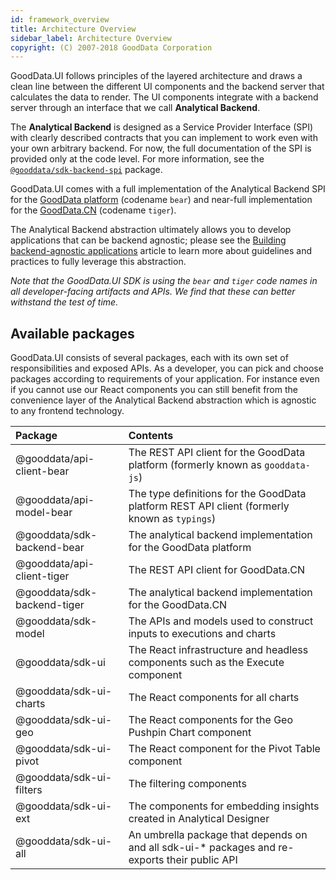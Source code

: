 ```yaml
---
id: framework_overview
title: Architecture Overview
sidebar_label: Architecture Overview
copyright: (C) 2007-2018 GoodData Corporation
---
```


GoodData.UI follows principles of the layered architecture and draws a clean line between the different UI components and
the backend server that calculates the data to render. The UI components integrate with a backend server through an interface 
that we call **Analytical Backend**. 

The **Analytical Backend** is designed as a Service Provider Interface (SPI) with clearly described contracts that
you can implement to work even with your own arbitrary backend. For now, the full documentation of the SPI is provided 
only at the code level. For more information, see the [`@gooddata/sdk-backend-spi`](https://github.com/gooddata/gooddata-ui-sdk/tree/master/libs/sdk-backend-spi/src) package.

GoodData.UI comes with a full implementation of the Analytical Backend SPI for the [GoodData platform](01_intro__platform_intro.md) (codename `bear`) 
and near-full implementation for the [GoodData.CN](06_cloudnative__introduction.md) (codename `tiger`). 

The Analytical Backend abstraction ultimately allows you to develop applications that can be backend agnostic; please see
the [Building backend-agnostic applications](30_tips__backend_agnostic_apps.md) article to learn more about guidelines and 
practices to fully leverage this abstraction.

_Note that the GoodData.UI SDK is using the `bear` and `tiger` code names in all developer-facing artifacts and APIs. We find that these can better withstand the
test of time._

## Available packages

GoodData.UI consists of several packages, each with its own set of responsibilities and exposed APIs. As a 
developer, you can pick and choose packages according to requirements of your application. For instance even if you 
cannot use our React components you can still benefit from the convenience layer of the Analytical Backend abstraction
which is agnostic to any frontend technology.

| Package | Contents |
| :--- | :--- |
| @gooddata/api-client-bear | The REST API client for the GoodData platform (formerly known as `gooddata-js`) | 
| @gooddata/api-model-bear | The type definitions for the GoodData platform REST API client (formerly known as `typings`) | 
| @gooddata/sdk-backend-bear | The analytical backend implementation for the GoodData platform | 
| @gooddata/api-client-tiger | The REST API client for GoodData.CN |  
| @gooddata/sdk-backend-tiger | The analytical backend implementation for the GoodData.CN | 
| @gooddata/sdk-model | The APIs and models used to construct inputs to executions and charts |
| @gooddata/sdk-ui | The React infrastructure and headless components such as the Execute component | 
| @gooddata/sdk-ui-charts | The React components for all charts | 
| @gooddata/sdk-ui-geo | The React components for the Geo Pushpin Chart component | 
| @gooddata/sdk-ui-pivot | The React component for the Pivot Table component | 
| @gooddata/sdk-ui-filters | The filtering components | 
| @gooddata/sdk-ui-ext | The components for embedding insights created in Analytical Designer |
| @gooddata/sdk-ui-all | An umbrella package that depends on and all sdk-ui-* packages and re-exports their public API |
